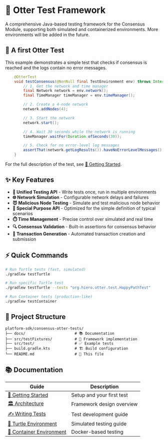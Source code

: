 # 🦦 Otter Test Framework

A comprehensive Java-based testing framework for the Consensus Module, supporting both simulated and containerized environments. More environments will be added in the future.

## 🚀 A first Otter Test

This example demonstrates a simple test that checks if consensus is reached and the logs contain no error messages.

```java
    @OtterTest
    void testConsensus(@NonNull final TestEnvironment env) throws InterruptedException {
        // 1. Get the network and time manager
        final Network network = env.network();
        final TimeManager timeManager = env.timeManager();

        // 2. Create a 4-node network
        network.addNodes(4);

        // 3. Start the network
        network.start();

        // 4. Wait 30 seconds while the network is running
        timeManager.waitFor(Duration.ofSeconds(30));

        // 5. Check for no error-level log messages
        assertThat(network.getLogResults()).haveNoErrorLevelMessages();
    }
```

For the full description of the test, see [🏁 Getting Started](docs/getting-started.md).

## ✨ Key Features

- **🎯 Unified Testing API** - Write tests once, run in multiple environments
- **🌐 Network Simulation** - Configurable network delays and failures
- **😈 Malicious Node Testing** - Simulate and test malicious node behavior
- **🔧 Special Purpose API** - Optimized for the simple definition of typical scenarios
- **⏱️ Time Management** - Precise control over simulated and real time
- **🔍 Consensus Validation** - Built-in assertions for consensus behavior
- **🔄 Transaction Generation** - Automated transaction creation and submission

## ⚡ Quick Commands

```bash
# Run Turtle tests (fast, simulated)
./gradlew testTurtle

# Run specific Turtle test
./gradlew testTurtle --tests "org.hiero.otter.test.HappyPathTest"

# Run Container tests (production-like)
./gradlew testContainer
```

## 📁 Project Structure

```
platform-sdk/consensus-otter-tests/
├── docs/                      # 📚 Documentation
├── src/testFixtures/          # 🔧 Framework implementation
├── src/test/                  # ✅ Example tests
├── build.gradle.kts           # 🏗️ Build configuration
└── README.md                  # 📖 This file
```

## 📚 Documentation

|                           Guide                           |        Description        |
|-----------------------------------------------------------|---------------------------|
| [🏁 Getting Started](docs/getting-started.md)             | Setup and your first test |
| [🏛️ Architecture](docs/architecture.md)                  | Framework design overview |
| [✍️ Writing Tests](docs/writing-tests.md)                 | Test development guide    |
| [🐢 Turtle Environment](docs/turtle-environment.md)       | Simulated testing guide   |
| [🐳 Container Environment](docs/container-environment.md) | Docker-based testing      |
